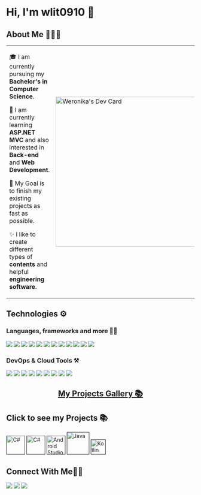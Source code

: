 # Hi, I'm wlit0910 👋

## About Me 🧑🏼‍💻

<table>
  <tr>
    <td valign="center">
      
🎓 I am currently pursuing my **Bachelor's in Computer Science**.

🌱 I am currently learning **ASP.NET MVC** and also interested in **Back-end** and **Web Development**.

🎯 My Goal is to finish my existing projects as fast as possible.

✨ I like to create different types of **contents** and helpful **engineering software**.
     
  <td>
    <a href="https://app.daily.dev/wlit0910"><img src="https://api.daily.dev/devcards/6f61d8c1babf455f8ee2ed5a2b58bab4.png?r=n4t" width="400" alt="Weronika's Dev Card"/></a>
    <!--
      <a href="https://github.com/wlit0910/"><img src="https://github.com/wlit0910/wlit0910/blob/main/github-header-image.png" width="170" alt="wlit0910 header image"/></a>-->
    </td>
    
  </tr>
  </table>


## Technologies ⚙️

### Languages, frameworks and more ✍🏼

<img src="https://img.shields.io/badge/C%23-239120?style=for-the-badge&logo=c-sharp&logoColor=white"/> <img src="https://img.shields.io/badge/.NET-512BD4.svg?style=for-the-badge&logo=dotnet&logoColor=white"/> <img src="https://img.shields.io/badge/-ASP.NET-blue?style=for-the-badge&logo=.Net&logoColor=white"/> <img src="https://img.shields.io/badge/html5-%23E34F26.svg?style=for-the-badge&logo=html5&logoColor=white"/> <img src="https://img.shields.io/badge/css3-%231572B6.svg?style=for-the-badge&logo=css3&logoColor=white"/> <img src="https://img.shields.io/badge/JavaScript-F7DF1E?style=for-the-badge&logo=javascript&logoColor=black"/> <img src="https://img.shields.io/badge/bootstrap-%238511FA.svg?style=for-the-badge&logo=bootstrap&logoColor=white"/> <img src="https://img.shields.io/badge/Java-ED8B00?style=for-the-badge&logo=java&logoColor=white"/> <img src="https://img.shields.io/badge/Kotlin-7F52FF.svg?style=for-the-badge&logo=Kotlin&logoColor=white"/> <img src="https://img.shields.io/badge/Python-3776AB.svg?style=for-the-badge&logo=Python&logoColor=white"/> <img src="https://img.shields.io/badge/Jupyter-F37626.svg?style=for-the-badge&logo=Jupyter&logoColor=white"/> <img src="https://img.shields.io/badge/WordPress-21759B.svg?style=for-the-badge&logo=WordPress&logoColor=white"/> 



### DevOps & Cloud Tools ⚒️

<img src="https://img.shields.io/badge/Visual%20Studio-5C2D91.svg?style=for-the-badge&logo=Visual-Studio&logoColor=white"/> <img src="https://img.shields.io/badge/Visual%20Studio%20Code-007ACC.svg?style=for-the-badge&logo=Visual-Studio-Code&logoColor=white"/> <img src="https://img.shields.io/badge/IntelliJ%20IDEA-000000.svg?style=for-the-badge&logo=IntelliJ-IDEA&logoColor=white"/> <img src="https://img.shields.io/badge/PyCharm-000000.svg?style=for-the-badge&logo=PyCharm&logoColor=white"/> <img src="https://img.shields.io/badge/Git-F05032.svg?style=for-the-badge&logo=Git&logoColor=white"/> <img src="https://img.shields.io/badge/GitHub-181717.svg?style=for-the-badge&logo=GitHub&logoColor=white"/> <img src="https://img.shields.io/badge/Atlassian-0052CC.svg?style=for-the-badge&logo=Atlassian&logoColor=white"/> <img src="https://img.shields.io/badge/Canva-00C4CC.svg?style=for-the-badge&logo=Canva&logoColor=white"/> <img src="https://img.shields.io/badge/Pantheon-FFDC28.svg?style=for-the-badge&logo=Pantheon&logoColor=black"/>
<!--
[![wlitow0910's GitHub stats](https://github-readme-stats.vercel.app/api?username=wlit0910)](https://github.com/anuraghazra/github-readme-stats)
-->


### <h2 align="center">[My Projects Gallery 📚](link)</h2>



## Click to see my Projects 📚

<a href="" target="_blank"> <img width="50" src="https://user-images.githubusercontent.com/25181517/121405384-444d7300-c95d-11eb-959f-913020d3bf90.png" alt="C#" title="C#"/></a> 
<a href="" target="_blank"> <img width="50" src="https://user-images.githubusercontent.com/25181517/121405384-444d7300-c95d-11eb-959f-913020d3bf90.png" alt="C#" title="C#"/></a> 
<a href="" target="_blank"> <img width="50" src="https://user-images.githubusercontent.com/25181517/192108895-20dc3343-43e3-4a54-a90e-13a4abbc57b9.png" alt="Android Studio" title="Android Studio"/></a> 
<a href="" target="_blank"><img width="60" src="https://user-images.githubusercontent.com/25181517/117201156-9a724800-adec-11eb-9a9d-3cd0f67da4bc.png" alt="Java" title="Java"/></a> 
<a href="" target="_blank"><img width="40" src="https://user-images.githubusercontent.com/25181517/185062810-7ee0c3d2-17f2-4a98-9d8a-a9576947692b.png" alt="Kotlin" title="Kotlin"/></a> 



## Connect With Me👋🏼

<p align="left">  
<a href="" target="blank"><img src="https://img.shields.io/badge/LinkedIn-0A66C2.svg?style=for-the-badge&logo=LinkedIn&logoColor=white"/></a>
<a href="" target="blank"><img src="https://img.shields.io/badge/Gmail-D14836?style=for-the-badge&logo=gmail&logoColor=white"/></a>
<a href="" target="blank"><img src="https://img.shields.io/badge/Facebook-1877F2?style=for-the-badge&logo=facebook&logoColor=white"/></a>
</p>
